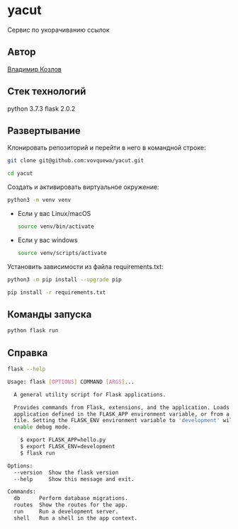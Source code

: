 # yacut
Сервис по укорачиванию ссылок

## Автор
[Владимир Козлов](https://github.com/vovquewa/)

## Стек технологий
python 3.7.3
flask 2.0.2


## Развертывание 

Клонировать репозиторий и перейти в него в командной строке:

```bash
git clone git@github.com:vovquewa/yacut.git
```

```bash
cd yacut
```

Cоздать и активировать виртуальное окружение:

```bash
python3 -m venv venv
```

* Если у вас Linux/macOS

    ```bash
    source venv/bin/activate
    ```

* Если у вас windows

    ```bash
    source venv/scripts/activate
    ```

Установить зависимости из файла requirements.txt:

```bash
python3 -m pip install --upgrade pip
```

```bash
pip install -r requirements.txt
```

## Команды запуска

```bash
python flask run
```

## Справка

```bash
flask --help
```

```bash
Usage: flask [OPTIONS] COMMAND [ARGS]...

  A general utility script for Flask applications.

  Provides commands from Flask, extensions, and the application. Loads the
  application defined in the FLASK_APP environment variable, or from a wsgi.py
  file. Setting the FLASK_ENV environment variable to 'development' will
  enable debug mode.

    $ export FLASK_APP=hello.py
    $ export FLASK_ENV=development
    $ flask run

Options:
  --version  Show the flask version
  --help     Show this message and exit.

Commands:
  db      Perform database migrations.
  routes  Show the routes for the app.
  run     Run a development server.
  shell   Run a shell in the app context.
```
